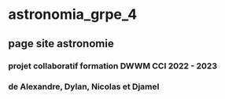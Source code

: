 # astronomia_grpe_4

## page site astronomie

### projet collaboratif formation DWWM CCI 2022 - 2023
### de Alexandre, Dylan, Nicolas et Djamel
